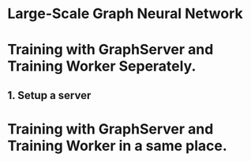 # Large-Scale Graph Neural Network

# Training with GraphServer and Training Worker Seperately.  

## 1. Setup a server

# Training with GraphServer and Training Worker in a same place.
